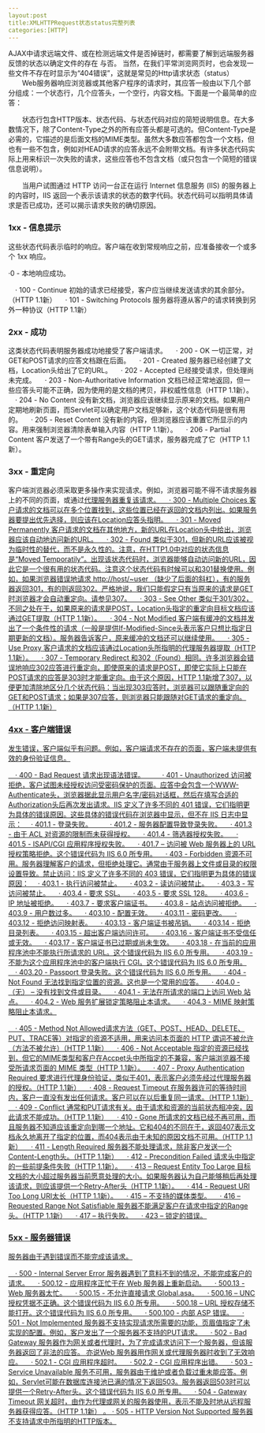 ```yaml
---
layout:post
title:XMLHTTPRequest状态status完整列表
categories:[HTTP]
---
```


   AJAX中请求远端文件、或在检测远端文件是否掉链时，都需要了解到远端服务器反馈的状态以确定文件的存在 与否。
   当然，在我们平常浏览网页时，也会发现一些文件不存在时显示为“404错误”，这就是常见的Http请求状态（status）
　　Web服务器响应浏览器或其他客户程序的请求时，其应答一般由以下几个部分组成：一个状态行，几个应答头，一个空行，内容文档。下面是一个最简单的应答：

　　状态行包含HTTP版本、状态代码、与状态代码对应的简短说明信息。在大多数情况下，除了Content-Type之外的所有应答头都是可选的。但Content-Type是必需的，它描述的是后面文档的MIME类型。虽然大多数应答都包含一个文档，但也有一些不包含，例如对HEAD请求的应答永远不会附带文档。有许多状态代码实际上用来标识一次失败的请求，这些应答也不包含文档（或只包含一个简短的错误信息说明）。 

　　当用户试图通过 HTTP 访问一台正在运行 Internet 信息服务 (IIS) 的服务器上的内容时，IIS 返回一个表示该请求的状态的数字代码。状态代码可以指明具体请求是否已成功，还可以揭示请求失败的确切原因。

### 1xx - 信息提示

这些状态代码表示临时的响应。客户端在收到常规响应之前，应准备接收一个或多个 1xx 响应。

   ·0 - 本地响应成功。

　· 100 - Continue 初始的请求已经接受，客户应当继续发送请求的其余部分。（HTTP 1.1新） 
　· 101 - Switching Protocols 服务器将遵从客户的请求转换到另外一种协议（HTTP 1.1新） 

### 2xx - 成功

这类状态代码表明服务器成功地接受了客户端请求。
　· 200 - OK 一切正常，对GET和POST请求的应答文档跟在后面。 
　· 201 - Created 服务器已经创建了文档，Location头给出了它的URL。 
　· 202 - Accepted 已经接受请求，但处理尚未完成。 
　· 203 - Non-Authoritative Information 文档已经正常地返回，但一些应答头可能不正确，因为使用的是文档的拷贝，非权威性信息（HTTP 1.1新）。
　· 204 - No Content 没有新文档，浏览器应该继续显示原来的文档。如果用户定期地刷新页面，而Servlet可以确定用户文档足够新，这个状态代码是很有用的。 
　· 205 - Reset Content 没有新的内容，但浏览器应该重置它所显示的内容。用来强制浏览器清除表单输入内容（HTTP 1.1新）。 
　· 206 - Partial Content 客户发送了一个带有Range头的GET请求，服务器完成了它（HTTP 1.1新）。 

### 3xx - 重定向

客户端浏览器必须采取更多操作来实现请求。例如，浏览器可能不得不请求服务器上的不同的页面，或通过<a id="vad_2" onmouseover="if(typeof(showTitle)!='undefined'){this.title='';window.clearTimeout(hideTO);showTitle(event, this, 2,'');}" title="网络游戏没攻略？ @Vogate.com" style="font-size: 1em" onclick="" onmouseout="if(typeof(showTitle)!='undefined'){mouseIsOverLayer = false; mouseOverWhileLoad = false; hideTO = window.setTimeout('checkIfMouseOverLayer()',500);}" href="http://action.vogate.com/click/click.php?ads_id=3503&site_id=6235007045040803&click=1&url=http%3A//www.766.com%7C%u73A9%u6E38%u620F%u641E%u4E0D%u5B9A%u653B%u7565%u600E%u4E48%u529E%uFF1F%3Bhttp%3A//pao.766.com%7C%u8DD1%u8DD1%u5361%u4E01%u8F66%u624B%u628A%u624B%u6559%u4F60%u6F02%u79FB%u7EDD%u62DB%uFF01%3Bhttp%3A//www.ro2x.com%7C%u4F60%u7EDD%u5BF9%u6CA1%u770B%u8FC7%u8FD9%u4E48%u5F3A%u7684RO2%u6570%u636E%u5E93%uFF01%3Bhttp%3A//tu.766.com%7C%u4E3A%u4EC0%u4E48%u6BCF%u5929%u90FD%u6709%u8FD9%u4E48%u591A%u7537%u4EBA%u6765%u8FD9%u91CC%uFF1F%3Bhttp%3A//chd.766.com%7C%u73A9%u5F69%u8679%u5C9B%u6765%u8FD9%u91CC%u770B%u3002%u8981%u4EC0%u4E48%u6709%u4EC0%u4E48%uFF01&v=0&k=%u4EE3%u7406&s=http%3A//www.023si.com/html/79/t-13279.html&rn=942481" target="_blank">代理服务器重复该请求。
　· 300 - Multiple Choices 客户请求的文档可以在多个位置找到，这些位置已经在返回的文档内列出。如果服务器要提出优先选择，则应该在Location应答头指明。 
　· 301 - Moved Permanently 客户请求的文档在其他地方，新的URL在Location头中给出，浏览器应该自动地访问新的URL。 
　· 302 - Found 类似于301，但新的URL应该被视为临时性的替代，而不是永久性的。注意，在HTTP1.0中对应的状态信息是“Moved Temporatily”。出现该状态代码时，浏览器能够自动访问新的URL，因此它是一个很有用的状态代码。注意这个状态代码有时候可以和301替换使用。例如，如果浏览器错误地请求 http://host/~user （缺少了后面的斜杠），有的服务器返回301，有的则返回302。严格地说，我们只能假定只有当原来的请求是GET时浏览器才会自动重定向。请参见307。 
　· 303 - See Other 类似于301/302，不同之处在于，如果原来的请求是POST，Location头指定的重定向目标文档应该通过GET提取（HTTP 1.1新）。 
　· 304 - Not Modified 客户端有缓冲的文档并发出了一个条件性的请求（一般是提供If-Modified-Since头表示客户只想比指定日期更新的文档）。服务器告诉客户，原来缓冲的文档还可以继续使用。
　· 305 - Use Proxy 客户请求的文档应该通过Location头所指明的代理服务器提取（HTTP 1.1新）。 
　· 307 - Temporary Redirect 和302（Found）相同。许多浏览器会错误地响应302应答进行重定向，即使原来的请求是POST，即使它实际上只能在POST请求的应答是303时才能重定向。由于这个原因，HTTP 1.1新增了307，以便更加清除地区分几个状态代码：当出现303应答时，浏览器可以跟随重定向的GET和POST请求；如果是307应答，则浏览器只能跟随对GET请求的重定向。（HTTP 1.1新） 

### 4xx - 客户端错误

发生错误，客户端似乎有问题。例如，客户端请求不存在的页面，客户端未提供有效的身份验证信息。

　· 400 - Bad Request 请求出现语法错误。 
　
　· 401 - Unauthorized 访问被拒绝，客户试图未经授权访问受密码保护的页面。应答中会包含一个WWW-Authenticate头，浏览器据此显示用户名字/密码对话框，然后在填写合适的Authorization头后再次发出请求。IIS 定义了许多不同的 401 错误，它们指明更为具体的错误原因。这些具体的错误代码在浏览器中显示，但不在 IIS 日志中显示：
　· 401.1 - 登录失败。
　
　· 401.2 - 服务器配置导致登录失败。
　· 401.3 - 由于 ACL 对资源的限制而未获得授权。
　· 401.4 - 筛选器授权失败。
　· 401.5 - ISAPI/CGI 应用程序授权失败。
　· 401.7 – 访问被 Web 服务器上的 URL 授权策略拒绝。这个错误代码为 IIS 6.0 所专用。
　· 403 - Forbidden 资源不可用。服务器理解客户的请求，但拒绝处理它。通常由于服务器上文件或目录的权限设置导致。禁止访问：IIS 定义了许多不同的 403 错误，它们指明更为具体的错误原因：
　· 403.1 - 执行访问被禁止。
　· 403.2 - 读访问被禁止。
　· 403.3 - 写访问被禁止。
　· 403.4 - 要求 SSL。
　· 403.5 - 要求 SSL 128。
　· 403.6 - IP 地址被拒绝。
　· 403.7 - 要求客户端证书。
　· 403.8 - 站点访问被拒绝。
　· 403.9 - 用户数过多。
　· 403.10 - 配置无效。
　· 403.11 - 密码更改。
　· 403.12 - 拒绝访问映射表。
　· 403.13 - 客户端证书被吊销。
　· 403.14 - 拒绝目录列表。
　· 403.15 - 超出客户端访问许可。
　· 403.16 - 客户端证书不受信任或无效。
　· 403.17 - 客户端证书已过期或尚未生效。
　· 403.18 - 在当前的应用程序池中不能执行所请求的 URL。这个错误代码为 IIS 6.0 所专用。
　· 403.19 - 不能为这个应用程序池中的客户端执行 CGI。这个错误代码为 IIS 6.0 所专用。
　· 403.20 - Passport 登录失败。这个错误代码为 IIS 6.0 所专用。
　· 404 - Not Found 无法找到指定位置的资源。这也是一个常用的应答。 
　· 404.0 -（无） – 没有找到文件或目录。
　· 404.1 - 无法在所请求的端口上访问 Web 站点。
　· 404.2 - Web 服务扩展锁定策略阻止本请求。
　· 404.3 - MIME 映射策略阻止本请求。

　· 405 - Method Not Allowed请求方法（GET、POST、HEAD、DELETE、PUT、TRACE等）对指定的资源不适用，用来访问本页面的 HTTP 谓词不被允许（方法不被允许）（HTTP 1.1新） 
　· 406 - Not Acceptable 指定的资源已经找到，但它的MIME类型和客户在Accpet头中所指定的不兼容，客户端浏览器不接受所请求页面的 MIME 类型（HTTP 1.1新）。 
　· 407 - Proxy Authentication Required 要求进行代理身份验证，类似于401，表示客户必须先经过代理服务器的授权。（HTTP 1.1新） 
　· 408 - Request Timeout 在服务器许可的等待时间内，客户一直没有发出任何请求。客户可以在以后重复同一请求。（HTTP 1.1新）
　· 409 - Conflict 通常和PUT请求有关。由于请求和资源的当前状态相冲突，因此请求不能成功。（HTTP 1.1新） 
　· 410 - Gone 所请求的文档已经不再可用，而且服务器不知道应该重定向到哪一个地址。它和404的不同在于，返回407表示文档永久地离开了指定的位置，而404表示由于未知的原因文档不可用。（HTTP 1.1新） 
　· 411 - Length Required 服务器不能处理请求，除非客户发送一个Content-Length头。（HTTP 1.1新） 
　· 412 - Precondition Failed 请求头中指定的一些前提条件失败（HTTP 1.1新）。
　· 413 – Request Entity Too Large 目标文档的大小超过服务器当前愿意处理的大小。如果服务器认为自己能够稍后再处理该请求，则应该提供一个Retry-After头（HTTP 1.1新）。 
　· 414 - Request URI Too Long URI太长（HTTP 1.1新）。 
　· 415 – 不支持的媒体类型。
　· 416 – Requested Range Not Satisfiable 服务器不能满足客户在请求中指定的Range头。（HTTP 1.1新） 
　· 417 – 执行失败。
　· 423 – 锁定的错误。

### 5xx - 服务器错误

服务器由于遇到错误而不能完成该请求。

　· 500 - Internal Server Error 服务器遇到了意料不到的情况，不能完成客户的请求。 
　· 500.12 - 应用程序正忙于在 Web 服务器上重新启动。
　· 500.13 - Web 服务器太忙。
　· 500.15 - 不允许直接请求 Global.asa。
　· 500.16 – UNC 授权凭据不正确。这个错误代码为 IIS 6.0 所专用。
　· 500.18 – URL 授权存储不能打开。这个错误代码为 IIS 6.0 所专用。
　· 500.100 - 内部 ASP 错误。
　· 501 - Not Implemented 服务器不支持实现请求所需要的功能，页眉值指定了未实现的配置。例如，客户发出了一个服务器不支持的PUT请求。
　· 502 - Bad Gateway 服务器作为网关或者代理时，为了完成请求访问下一个服务器，但该服务器返回了非法的应答。 亦说Web 服务器用作网关或代理服务器时收到了无效响应。
　· 502.1 - CGI 应用程序超时。
　· 502.2 - CGI 应用程序出错。
　· 503 - Service Unavailable 服务不可用，服务器由于维护或者负载过重未能应答。例如，Servlet可能在数据库连接池已满的情况下返回503。服务器返回503时可以提供一个Retry-After头。这个错误代码为 IIS 6.0 所专用。
　· 504 - Gateway Timeout 网关超时，由作为代理或网关的服务器使用，表示不能及时地从远程服务器获得应答。（HTTP 1.1新） 。
· 505 - HTTP Version Not Supported 服务器不支持请求中所指明的HTTP版本。
